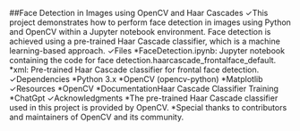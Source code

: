 ##Face Detection in Images using OpenCV and Haar Cascades
✓This project demonstrates how to perform face detection in images using Python and OpenCV within a Jupyter notebook environment. Face detection is achieved using a pre-trained Haar Cascade classifier, which is a machine learning-based approach.
✓Files
*FaceDetection.ipynb: Jupyter notebook containing the code for face detection.haarcascade_frontalface_default.
*xml: Pre-trained Haar Cascade classifier for frontal face detection.
✓Dependencies
*Python 3.x
*OpenCV (opencv-python)
*Matplotlib
✓Resources
*OpenCV 
*DocumentationHaar Cascade Classifier 
Training
*ChatGpt 
✓Acknowledgments
*The pre-trained Haar Cascade classifier used in this project is provided by OpenCV.
*Special thanks to contributors and maintainers of OpenCV and its community.
